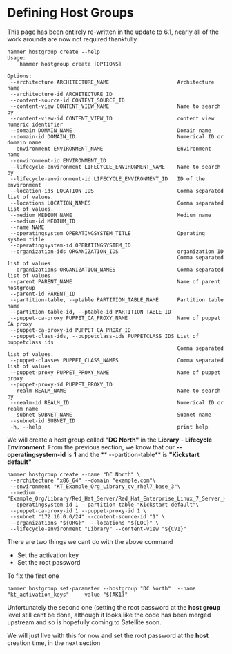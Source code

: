 # Defining Host Groups

This page has been entirely re-written in the update to 6.1, nearly all of the work arounds are now not required thankfully.

```
hammer hostgroup create --help
Usage:
    hammer hostgroup create [OPTIONS]

Options:
 --architecture ARCHITECTURE_NAME                      Architecture name
 --architecture-id ARCHITECTURE_ID                      
 --content-source-id CONTENT_SOURCE_ID                  
 --content-view CONTENT_VIEW_NAME                      Name to search by
 --content-view-id CONTENT_VIEW_ID                     content view numeric identifier
 --domain DOMAIN_NAME                                  Domain name
 --domain-id DOMAIN_ID                                 Numerical ID or domain name
 --environment ENVIRONMENT_NAME                        Environment name
 --environment-id ENVIRONMENT_ID                        
 --lifecycle-environment LIFECYCLE_ENVIRONMENT_NAME    Name to search by
 --lifecycle-environment-id LIFECYCLE_ENVIRONMENT_ID   ID of the environment
 --location-ids LOCATION_IDS                           Comma separated list of values.
 --locations LOCATION_NAMES                            Comma separated list of values.
 --medium MEDIUM_NAME                                  Medium name
 --medium-id MEDIUM_ID                                  
 --name NAME                                            
 --operatingsystem OPERATINGSYSTEM_TITLE               Operating system title
 --operatingsystem-id OPERATINGSYSTEM_ID                
 --organization-ids ORGANIZATION_IDS                   organization ID
                                                       Comma separated list of values.
 --organizations ORGANIZATION_NAMES                    Comma separated list of values.
 --parent PARENT_NAME                                  Name of parent hostgroup
 --parent-id PARENT_ID                                  
 --partition-table, --ptable PARTITION_TABLE_NAME      Partition table name
 --partition-table-id, --ptable-id PARTITION_TABLE_ID   
 --puppet-ca-proxy PUPPET_CA_PROXY_NAME                Name of puppet CA proxy
 --puppet-ca-proxy-id PUPPET_CA_PROXY_ID                
 --puppet-class-ids, --puppetclass-ids PUPPETCLASS_IDS List of puppetclass ids
                                                       Comma separated list of values.
 --puppet-classes PUPPET_CLASS_NAMES                   Comma separated list of values.
 --puppet-proxy PUPPET_PROXY_NAME                      Name of puppet proxy
 --puppet-proxy-id PUPPET_PROXY_ID                      
 --realm REALM_NAME                                    Name to search by
 --realm-id REALM_ID                                   Numerical ID or realm name
 --subnet SUBNET_NAME                                  Subnet name
 --subnet-id SUBNET_ID                                  
 -h, --help                                            print help

```

We will create a host group called **"DC North"** in the **Library** - **Lifecycle Environment**. From the previous section, we know that our **--operatingsystem-id** is **1** and the ** --partition-table** is **"Kickstart default"**

```
hammer hostgroup create --name "DC North" \  
 --architecture "x86_64" --domain "example.com"\
 --environment "KT_Example_Org_Library_cv_rhel7_base_3"\
 --medium "Example_Org/Library/Red_Hat_Server/Red_Hat_Enterprise_Linux_7_Server_Kickstart_x86_64_7_2"\
 --operatingsystem-id 1 --partition-table "Kickstart default"\
 --puppet-ca-proxy-id 1 --puppet-proxy-id 1 \
 --subnet "172.16.0.0/24" --content-source-id "1" \
 --organizations "${ORG}"  --locations "${LOC}" \
 --lifecycle-environment "Library" --content-view "${CV1}"
```

There are two things we cant do with the above command

* Set the activation key
* Set the root password

To fix the first one

```
hammer hostgroup set-parameter --hostgroup "DC North"  --name "kt_activation_keys"   --value "${AK1}"
```

Unfortunately the second one (setting the root password at the **host group** level still cant be done, although it looks like the code has been merged upstream and so is hopefully coming to Satellite soon.  

We will just live with this for now and set the root password at the **host** creation time, in the next section